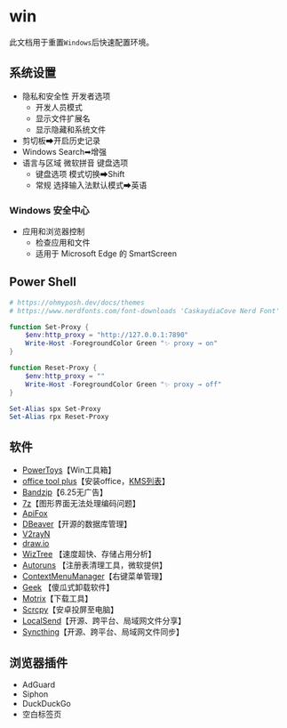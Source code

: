 # win

此文档用于重置`Windows`后快速配置环境。

## 系统设置

- 隐私和安全性 开发者选项
  - 开发人员模式
  - 显示文件扩展名
  - 显示隐藏和系统文件
- 剪切板➡开启历史记录
- Windows Search➡增强
- 语言与区域 微软拼音 键盘选项
  - 键盘选项 模式切换➡Shift
  - 常规 选择输入法默认模式➡英语

### Windows 安全中心

- 应用和浏览器控制
  - 检查应用和文件
  - 适用于 Microsoft Edge 的 SmartScreen

## Power Shell

```powershell
# https://ohmyposh.dev/docs/themes
# https://www.nerdfonts.com/font-downloads 'CaskaydiaCove Nerd Font'

function Set-Proxy {
    $env:http_proxy = "http://127.0.0.1:7890"
    Write-Host -ForegroundColor Green "✨ proxy → on"
}

function Reset-Proxy {
    $env:http_proxy = ""
    Write-Host -ForegroundColor Green "✨ proxy → off"
}

Set-Alias spx Set-Proxy
Set-Alias rpx Reset-Proxy
```

## 软件

- [PowerToys](https://docs.microsoft.com/zh-cn/windows/powertoys/)【Win工具箱】
- [office tool plus](https://otp.landian.vip/zh-cn/)【安装office，[KMS列表](https://www.coolhub.top/tech-articles/kms_list.html)】
- [Bandzip](http://www.bandisoft.com/)【6.25无广告】
- [7z](https://www.7-zip.org/)【图形界面无法处理编码问题】
- [ApiFox](https://www.apifox.cn/)
- [DBeaver](https://dbeaver.io/)【开源的数据库管理】
- [V2rayN](https://github.com/2dust/v2rayN/releases)
- [draw.io](https://app.diagrams.net/)
- [WizTree](https://www.diskanalyzer.com/download) 【速度超快、存储占用分析】
- [Autoruns](https://learn.microsoft.com/en-us/sysinternals/downloads/autoruns) 【注册表清理工具，微软提供】
- [ContextMenuManager](https://gitee.com/BluePointLilac/ContextMenuManager/releases)【右键菜单管理】
- [Geek](https://geekuninstaller.com/) 【傻瓜式卸载软件】
- [Motrix](https://motrix.app/zh-CN/)【下载工具】
- [Scrcpy](https://github.com/Genymobile/scrcpy/releases)【安卓投屏至电脑】
- [LocalSend](https://localsend.org)【开源、跨平台、局域网文件分享】
- [Syncthing](https://syncthing.net/)【开源、跨平台、局域网文件同步】

## 浏览器插件

- AdGuard
- Siphon
- DuckDuckGo
- 空白标签页
